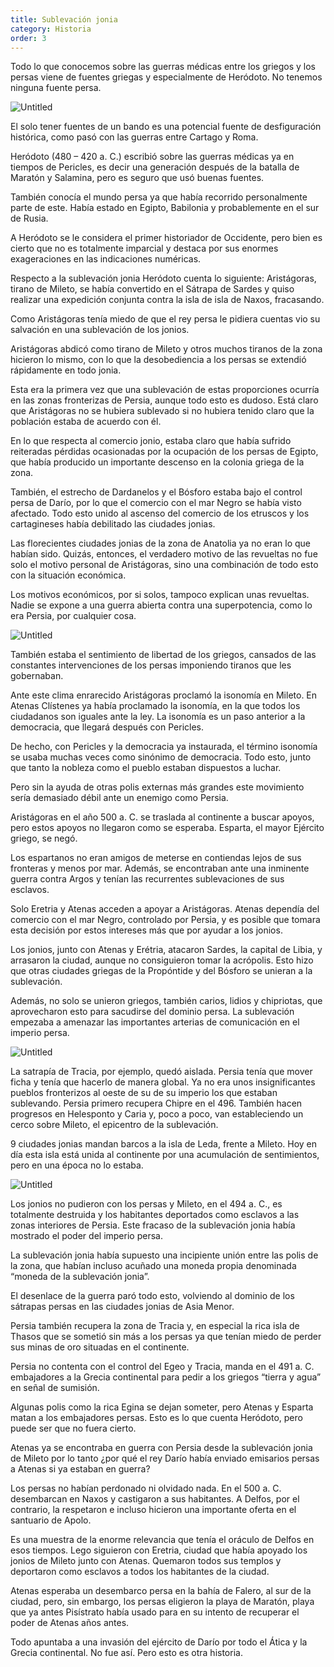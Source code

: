 ```yaml
---
title: Sublevación jonia
category: Historia
order: 3
---
```


Todo lo que conocemos sobre las guerras médicas entre los griegos y los persas viene de fuentes griegas y especialmente de Heródoto. No tenemos ninguna fuente persa. 

![Untitled]({{site.baseurl}}/images/Sublevacio%CC%81n%20jonia%20d476f8fd106c4ab7aca199833c60070a/Untitled.png)

El solo tener fuentes de un bando es una potencial fuente de desfiguración histórica, como pasó con las guerras entre Cartago y Roma. 

Heródoto (480 – 420 a. C.) escribió sobre las guerras médicas ya en tiempos de Pericles, es decir una generación después de la batalla de Maratón y Salamina, pero es seguro que usó buenas fuentes. 

También conocía el mundo persa ya que había recorrido personalmente parte de este. Había estado en Egipto, Babilonia y probablemente en el sur de Rusia. 

A Heródoto se le considera el primer historiador de Occidente, pero bien es cierto que no es totalmente imparcial y destaca por sus enormes exageraciones en las indicaciones numéricas.

Respecto a la sublevación jonia Heródoto cuenta lo siguiente: Aristágoras, tirano de Mileto, se había convertido en el Sátrapa de Sardes y quiso realizar una expedición conjunta contra la isla de isla de Naxos, fracasando. 

Como Aristágoras tenía miedo de que el rey persa le pidiera cuentas vio su salvación en una sublevación de los jonios. 

Aristágoras abdicó como tirano de Mileto y otros muchos tiranos de la zona hicieron lo mismo, con lo que la desobediencia a los persas se extendió rápidamente en todo jonia. 

Esta era la primera vez que una sublevación de estas proporciones ocurría en las zonas fronterizas de Persia, aunque todo esto es dudoso. Está claro que Aristágoras no se hubiera sublevado si no hubiera tenido claro que la población estaba de acuerdo con él. 

En lo que respecta al comercio jonio, estaba claro que había sufrido reiteradas pérdidas ocasionadas por la ocupación de los persas de Egipto, que había producido un importante descenso en la colonia griega de la zona. 

También, el estrecho de Dardanelos y el Bósforo estaba bajo el control persa de Darío, por lo que el comercio con el mar Negro se había visto afectado. Todo esto unido al ascenso del comercio de los etruscos y los cartagineses había debilitado las ciudades jonias. 

Las florecientes ciudades jonias de la zona de Anatolia ya no eran lo que habían sido. Quizás, entonces, el verdadero motivo de las revueltas no fue solo el motivo personal de Aristágoras, sino una combinación de todo esto con la situación económica. 

Los motivos económicos, por si solos, tampoco explican unas revueltas. Nadie se expone a una guerra abierta contra una superpotencia, como lo era Persia, por cualquier cosa. 

![Untitled]({{site.baseurl}}/images/Sublevacio%CC%81n%20jonia%20d476f8fd106c4ab7aca199833c60070a/Untitled%201.png)

También estaba el sentimiento de libertad de los griegos, cansados de las constantes intervenciones de los persas imponiendo tiranos que les gobernaban.

Ante este clima enrarecido Aristágoras proclamó la isonomía en Mileto. En Atenas Clístenes ya había proclamado la isonomía, en la que todos los ciudadanos son iguales ante la ley. La isonomía es un paso anterior a la democracia, que llegará después con Pericles. 

De hecho, con Pericles y la democracia ya instaurada, el término isonomía se usaba muchas veces como sinónimo de democracia. Todo esto, junto que tanto la nobleza como el pueblo estaban dispuestos a luchar. 

Pero sin la ayuda de otras polis externas más grandes este movimiento sería demasiado débil ante un enemigo como Persia.

Aristágoras en el año 500 a. C. se traslada al continente a buscar apoyos, pero estos apoyos no llegaron como se esperaba. Esparta, el mayor Ejército griego, se negó. 

Los espartanos no eran amigos de meterse en contiendas lejos de sus fronteras y menos por mar. Además, se encontraban ante una inminente guerra contra Argos y tenían las recurrentes sublevaciones de sus esclavos. 

Solo Eretria y Atenas acceden a apoyar a Aristágoras. Atenas dependía del comercio con el mar Negro, controlado por Persia, y es posible que tomara esta decisión por estos intereses más que por ayudar a los jonios.

Los jonios, junto con Atenas y Erétria, atacaron Sardes, la capital de Libia, y arrasaron la ciudad, aunque no consiguieron tomar la acrópolis. Esto hizo que otras ciudades griegas de la Propóntide y del Bósforo se unieran a la sublevación. 

Además, no solo se unieron griegos, también carios, lidios y chipriotas, que aprovecharon esto para sacudirse del dominio persa. La sublevación empezaba a amenazar las importantes arterias de comunicación en el imperio persa. 

![Untitled]({{site.baseurl}}/images/Sublevacio%CC%81n%20jonia%20d476f8fd106c4ab7aca199833c60070a/Untitled%202.png)

La satrapía de Tracia, por ejemplo, quedó aislada. Persia tenía que mover ficha y tenía que hacerlo de manera global. Ya no era unos insignificantes pueblos fronterizos al oeste de su de su imperio los que estaban sublevando.
Persia primero recupera Chipre en el 496. También hacen progresos en Helesponto y Caria y, poco a poco, van estableciendo un cerco sobre Mileto, el epicentro de la sublevación. 

9 ciudades jonias mandan barcos a la isla de Leda, frente a Mileto. Hoy en día esta isla está unida al continente por una acumulación de sentimientos, pero en una época no lo estaba. 

![Untitled]({{site.baseurl}}/images/Sublevacio%CC%81n%20jonia%20d476f8fd106c4ab7aca199833c60070a/Untitled%203.png)

Los jonios no pudieron con los persas y Mileto, en el 494 a. C., es totalmente destruida y los habitantes deportados como esclavos a las zonas interiores de Persia. Este fracaso de la sublevación jonia había mostrado el poder del imperio persa.

La sublevación jonia había supuesto una incipiente unión entre las polis de la zona, que habían incluso acuñado una moneda propia denominada “moneda de la sublevación jonia”. 

El desenlace de la guerra paró todo esto, volviendo al dominio de los sátrapas persas en las ciudades jonias de Asia Menor.

Persia también recupera la zona de Tracia y, en especial la rica isla de Thasos que se sometió sin más a los persas ya que tenían miedo de perder sus minas de oro situadas en el continente.

Persia no contenta con el control del Egeo y Tracia, manda en el 491 a. C. embajadores a la Grecia continental para pedir a los griegos “tierra y agua” en señal de sumisión. 

Algunas polis como la rica Egina se dejan someter, pero Atenas y Esparta matan a los embajadores persas. Esto es lo que cuenta Heródoto, pero puede ser que no fuera cierto. 

Atenas ya se encontraba en guerra con Persia desde la sublevación jonia de Mileto por lo tanto ¿por qué el rey Darío había enviado emisarios persas a Atenas si ya estaban en guerra?

Los persas no habían perdonado ni olvidado nada. En el 500 a. C. desembarcan en Naxos y castigaron a sus habitantes. A Delfos, por el contrario, la respetaron e incluso hicieron una importante oferta en el santuario de Apolo. 

Es una muestra de la enorme relevancia que tenía el oráculo de Delfos en esos tiempos. Lego siguieron con Eretria, ciudad que había apoyado los jonios de Mileto junto con Atenas. Quemaron todos sus templos y deportaron como esclavos a todos los habitantes de la ciudad.

Atenas esperaba un desembarco persa en la bahía de Falero, al sur de la ciudad, pero, sin embargo, los persas eligieron la playa de Maratón, playa que ya antes Pisístrato había usado para en su intento de recuperar el poder de Atenas años antes. 

Todo apuntaba a una invasión del ejército de Darío por todo el Ática y la Grecia continental. No fue así. Pero esto es otra historia.